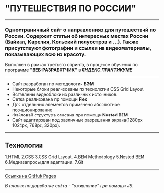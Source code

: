 # "ПУТЕШЕСТВИЯ ПО РОССИИ"

---

### Одностраничный сайт о направлениях для путешествий по России. Содержит статьи об интересных местах России (Байкал, Карелия, Кольский полуостров и ...). Также присутствуют фотографии и ссылки на видеоматериалы, показывающих всю их красоту.

Выполнен в рамках третьего спринта, в процессе обучения по программе **"ВЕБ-РАЗРАБОТЧИК"**  в *__ЯНДЕКС.ПРАКТИКУМЕ__*

---

+ Сайт разработан по методологии **БЭМ**
+ Некоторые блоки реализованы по технологии CSS Grid Layout.
+ Вставлены видеоблоки из различных источников.
+ Cетка реализована пр помощи **Flex**
+ Для отдельных элементов применено абсолютное позиционирование
+ Файловай структура описана при помощи **Nested BEM**
+ Сайт адаптирован под различные разрешения экрана(1280px, 1024px, 768px, 320px).

---

## Технологии
1.HTML
2.CSS
3.CSS Grid Layout.
4.BEM Methodology
5.Nested BEM
6.Медиазапросы для адаптации.
7.Git

---
[Ссылка на GitHub Pages](https://jones876.github.io/russian-travel/)

*В планах по доработке сайта - "оживление" при помощи JS.*
